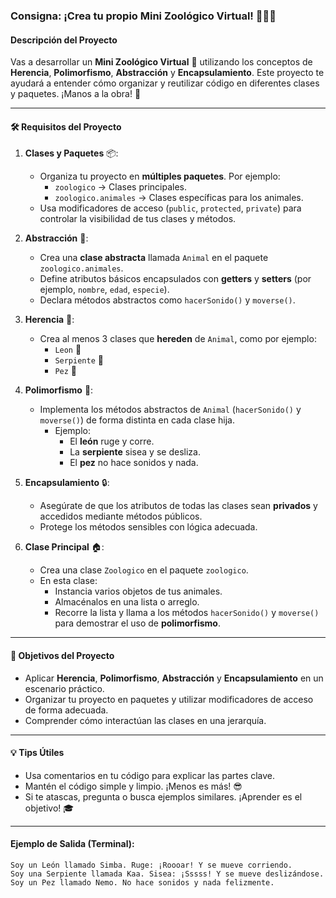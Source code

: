 ### Consigna: ¡Crea tu propio Mini Zoológico Virtual! 🦁🐍🐠

#### Descripción del Proyecto  
Vas a desarrollar un **Mini Zoológico Virtual** 🐾 utilizando los conceptos de **Herencia**, **Polimorfismo**, **Abstracción** y **Encapsulamiento**. Este proyecto te ayudará a entender cómo organizar y reutilizar código en diferentes clases y paquetes. ¡Manos a la obra! 🚀

---

#### 🛠️ **Requisitos del Proyecto**  

1. **Clases y Paquetes** 📦:  
   - Organiza tu proyecto en **múltiples paquetes**. Por ejemplo:
     - `zoologico` → Clases principales.
     - `zoologico.animales` → Clases específicas para los animales.
   - Usa modificadores de acceso (`public`, `protected`, `private`) para controlar la visibilidad de tus clases y métodos.

2. **Abstracción** 🧩:  
   - Crea una **clase abstracta** llamada `Animal` en el paquete `zoologico.animales`.  
   - Define atributos básicos encapsulados con **getters** y **setters** (por ejemplo, `nombre`, `edad`, `especie`).  
   - Declara métodos abstractos como `hacerSonido()` y `moverse()`.

3. **Herencia** 🌳:  
   - Crea al menos 3 clases que **hereden** de `Animal`, como por ejemplo:  
     - `Leon` 🦁  
     - `Serpiente` 🐍  
     - `Pez` 🐠  

4. **Polimorfismo** 🔄:  
   - Implementa los métodos abstractos de `Animal` (`hacerSonido()` y `moverse()`) de forma distinta en cada clase hija.  
     - Ejemplo:  
       - El **león** ruge y corre.  
       - La **serpiente** sisea y se desliza.  
       - El **pez** no hace sonidos y nada.  

5. **Encapsulamiento** 🔒:  
   - Asegúrate de que los atributos de todas las clases sean **privados** y accedidos mediante métodos públicos.  
   - Protege los métodos sensibles con lógica adecuada.

6. **Clase Principal** 🏠:  
   - Crea una clase `Zoologico` en el paquete `zoologico`.  
   - En esta clase:
     - Instancia varios objetos de tus animales.  
     - Almacénalos en una lista o arreglo.  
     - Recorre la lista y llama a los métodos `hacerSonido()` y `moverse()` para demostrar el uso de **polimorfismo**.

---

#### 🎯 **Objetivos del Proyecto**  
- Aplicar **Herencia**, **Polimorfismo**, **Abstracción** y **Encapsulamiento** en un escenario práctico.  
- Organizar tu proyecto en paquetes y utilizar modificadores de acceso de forma adecuada.  
- Comprender cómo interactúan las clases en una jerarquía.

---

#### 💡 **Tips Útiles**  
- Usa comentarios en tu código para explicar las partes clave.  
- Mantén el código simple y limpio. ¡Menos es más! 😎  
- Si te atascas, pregunta o busca ejemplos similares. ¡Aprender es el objetivo! 🎓  

---

#### Ejemplo de Salida (Terminal):  
```plaintext
Soy un León llamado Simba. Ruge: ¡Roooar! Y se mueve corriendo.  
Soy una Serpiente llamada Kaa. Sisea: ¡Sssss! Y se mueve deslizándose.  
Soy un Pez llamado Nemo. No hace sonidos y nada felizmente.
